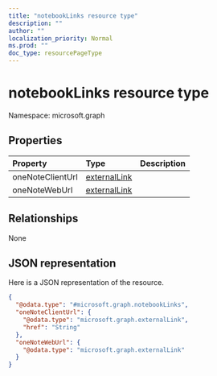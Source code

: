 ```yaml
---
title: "notebookLinks resource type"
description: ""
author: ""
localization_priority: Normal
ms.prod: ""
doc_type: resourcePageType
---
```


# notebookLinks resource type


Namespace: microsoft.graph



## Properties
|Property|Type|Description|
|:---|:---|:---|
|oneNoteClientUrl|[externalLink](../resources/externallink.md)||
|oneNoteWebUrl|[externalLink](../resources/externallink.md)||

## Relationships
None

## JSON representation
Here is a JSON representation of the resource.
<!-- {
  "blockType": "resource",
  "@odata.type": "microsoft.graph.notebookLinks"
}
-->
``` json
{
  "@odata.type": "#microsoft.graph.notebookLinks",
  "oneNoteClientUrl": {
    "@odata.type": "microsoft.graph.externalLink",
    "href": "String"
  },
  "oneNoteWebUrl": {
    "@odata.type": "microsoft.graph.externalLink"
  }
}
```

